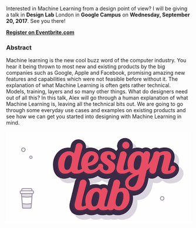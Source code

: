Interested in Machine Learning from a design point of view? I will be giving a talk in **Design Lab** London in **Google Campus** on **Wednesday, September 20, 2017**. See you there!

[**Register on Eventbrite.com**](https://www.eventbrite.com/e/design-lab-london-6-tickets-37418385398)

### Abstract

Machine learning is the new cool buzz word of the computer industry. You hear it being thrown to most new and existing products by the big companies such as Google, Apple and Facebook, promising amazing new features and capabilities which were not feasible before without it. The explanation of what Machine Learning is often gets rather technical. Models, training, layers and so many other things. What do designers need out of all this?
In this talk, Alex will go through a human explanation of what Machine Learning is, leaving all the technical bits out. We are going to go through some everyday use cases and examples on existing products and see how we can get you started into designing with Machine Learning in mind.

[![Design Lab](https://raw.githubusercontent.com/alexstyl/alexstyl.github.io/master/images/design_lab.png)](https://www.meetup.com/DesignLabLondon/events/242923245/)

